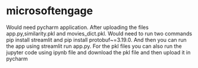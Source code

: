 # microsoftengage
Would need pycharm application.
After uploading the files app.py,similarity.pkl and movies_dict.pkl.
Would need to run two commands pip install streamlit and  pip install protobuf~=3.19.0.
And then you can run the app using streamlit run app.py.
For the pkl files you can also run the jupyter code using ipynb file and download the pkl file and then upload it in pycharm
